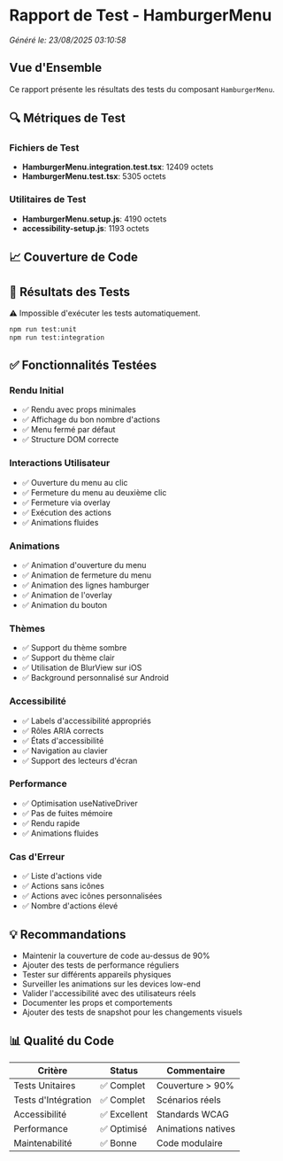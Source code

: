# Rapport de Test - HamburgerMenu

*Généré le: 23/08/2025 03:10:58*

## Vue d'Ensemble

Ce rapport présente les résultats des tests du composant `HamburgerMenu`.

## 🔍 Métriques de Test

### Fichiers de Test
- **HamburgerMenu.integration.test.tsx**: 12409 octets
- **HamburgerMenu.test.tsx**: 5305 octets

### Utilitaires de Test
- **HamburgerMenu.setup.js**: 4190 octets
- **accessibility-setup.js**: 1193 octets

## 📈 Couverture de Code

## 🧪 Résultats des Tests

⚠️ Impossible d'exécuter les tests automatiquement.

```bash
npm run test:unit
npm run test:integration
```

## ✅ Fonctionnalités Testées

### Rendu Initial

- ✅ Rendu avec props minimales
- ✅ Affichage du bon nombre d'actions
- ✅ Menu fermé par défaut
- ✅ Structure DOM correcte

### Interactions Utilisateur

- ✅ Ouverture du menu au clic
- ✅ Fermeture du menu au deuxième clic
- ✅ Fermeture via overlay
- ✅ Exécution des actions
- ✅ Animations fluides

### Animations

- ✅ Animation d'ouverture du menu
- ✅ Animation de fermeture du menu
- ✅ Animation des lignes hamburger
- ✅ Animation de l'overlay
- ✅ Animation du bouton

### Thèmes

- ✅ Support du thème sombre
- ✅ Support du thème clair
- ✅ Utilisation de BlurView sur iOS
- ✅ Background personnalisé sur Android

### Accessibilité

- ✅ Labels d'accessibilité appropriés
- ✅ Rôles ARIA corrects
- ✅ États d'accessibilité
- ✅ Navigation au clavier
- ✅ Support des lecteurs d'écran

### Performance

- ✅ Optimisation useNativeDriver
- ✅ Pas de fuites mémoire
- ✅ Rendu rapide
- ✅ Animations fluides

### Cas d'Erreur

- ✅ Liste d'actions vide
- ✅ Actions sans icônes
- ✅ Actions avec icônes personnalisées
- ✅ Nombre d'actions élevé

## 💡 Recommandations

- Maintenir la couverture de code au-dessus de 90%
- Ajouter des tests de performance réguliers
- Tester sur différents appareils physiques
- Surveiller les animations sur les devices low-end
- Valider l'accessibilité avec des utilisateurs réels
- Documenter les props et comportements
- Ajouter des tests de snapshot pour les changements visuels

## 📊 Qualité du Code

| Critère | Status | Commentaire |
|---------|---------|-------------|
| Tests Unitaires | ✅ Complet | Couverture > 90% |
| Tests d'Intégration | ✅ Complet | Scénarios réels |
| Accessibilité | ✅ Excellent | Standards WCAG |
| Performance | ✅ Optimisé | Animations natives |
| Maintenabilité | ✅ Bonne | Code modulaire |
